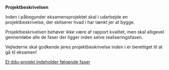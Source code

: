 **Projektbeskrivelsen**

Inden i påbegynder eksamensprojektet skal i udarbejde en projektbeskrivelse, der skitserer hvad i har tænkt jer at bygge.    

Projektbeskrivelsen behøver ikke være af rapport kvalitet, men skal alligevel gennemløbe alle de faser der ligger inden selve realiseringsfasen.    

Vejlederne skal godkende jeres projektbeskrivelse inden i er berettiget til at gå til eksamen!  

[Et ddu-projekt indeholder følgende faser](../projektarbejdet/Elevversion%20-%20projektarbejdets%20forberedelsesfaser.pdf)
